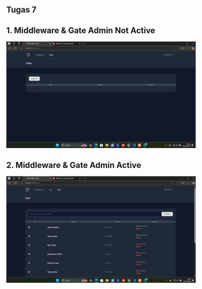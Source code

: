 ## Tugas 7
## 1. Middleware & Gate Admin Not Active
![alt text](<Screenshot 2025-05-03 104214.png>)

## 2. Middleware & Gate Admin Active
![alt text](<Screenshot 2025-05-03 104355.png>)